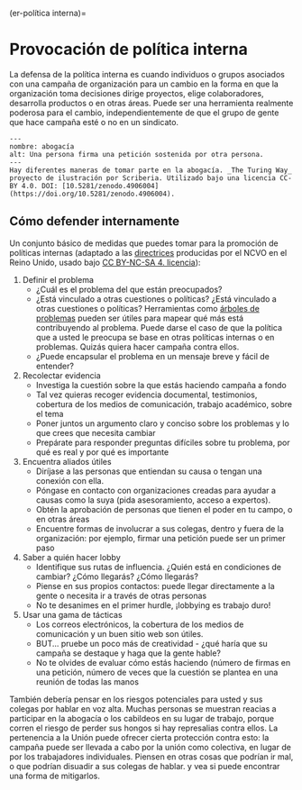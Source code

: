 (er-política interna)=
# Provocación de política interna

La defensa de la política interna es cuando individuos o grupos asociados con una campaña de organización para un cambio en la forma en que la organización toma decisiones dirige proyectos, elige colaboradores, desarrolla productos o en otras áreas. Puede ser una herramienta realmente poderosa para el cambio, independientemente de que el grupo de gente que hace campaña esté o no en un sindicato.

```{figure} ../figures/advocacy.jpg
---
nombre: abogacía
alt: Una persona firma una petición sostenida por otra persona.
---
Hay diferentes maneras de tomar parte en la abogacía. _The Turing Way_ proyecto de ilustración por Scriberia. Utilizado bajo una licencia CC-BY 4.0. DOI: [10.5281/zenodo.4906004](https://doi.org/10.5281/zenodo.4906004).
```

## Cómo defender internamente
Un conjunto básico de medidas que puedes tomar para la promoción de políticas internas (adaptado a las [directrices](https://knowhow.ncvo.org.uk/how-to/how-to-run-effective-campaigns) producidas por el NCVO en el Reino Unido, usado bajo [CC BY-NC-SA 4. licencia](https://creativecommons.org/licenses/by-nc-sa/4.0/)):
1. Definir el problema
    - ¿Cuál es el problema del que están preocupados?
    - ¿Está vinculado a otras cuestiones o políticas? ¿Está vinculado a otras cuestiones o políticas? Herramientas como [árboles de problemas](https://www.odi.org/publications/5258-planning-tools-problem-tree-analysis) pueden ser útiles para mapear qué más está contribuyendo al problema. Puede darse el caso de que la política que a usted le preocupa se base en otras políticas internas o en problemas. Quizás quiera hacer campaña contra ellos.
    - ¿Puede encapsular el problema en un mensaje breve y fácil de entender?
2. Recolectar evidencia
    - Investiga la cuestión sobre la que estás haciendo campaña a fondo
    - Tal vez quieras recoger evidencia documental, testimonios, cobertura de los medios de comunicación, trabajo académico, sobre el tema
    - Poner juntos un argumento claro y conciso sobre los problemas y lo que crees que necesita cambiar
    - Prepárate para responder preguntas difíciles sobre tu problema, por qué es real y por qué es importante
3. Encuentra aliados útiles
    - Diríjase a las personas que entiendan su causa o tengan una conexión con ella.
    - Póngase en contacto con organizaciones creadas para ayudar a causas como la suya (pida asesoramiento, acceso a expertos).
    - Obtén la aprobación de personas que tienen el poder en tu campo, o en otras áreas
    - Encuentre formas de involucrar a sus colegas, dentro y fuera de la organización: por ejemplo, firmar una petición puede ser un primer paso
4. Saber a quién hacer lobby
    - Identifique sus rutas de influencia. ¿Quién está en condiciones de cambiar? ¿Cómo llegarás? ¿Cómo llegarás?
    - Piense en sus propios contactos: puede llegar directamente a la gente o necesita ir a través de otras personas
    - No te desanimes en el primer hurdle, ¡lobbying es trabajo duro!
5. Usar una gama de tácticas
    - Los correos electrónicos, la cobertura de los medios de comunicación y un buen sitio web son útiles.
    - BUT... pruebe un poco más de creatividad - ¿qué haría que su campaña se destaque y haga que la gente hable?
    - No te olvides de evaluar cómo estás haciendo (número de firmas en una petición, número de veces que la cuestión se plantea en una reunión de todas las manos

También debería pensar en los riesgos potenciales para usted y sus colegas por hablar en voz alta. Muchas personas se muestran reacias a participar en la abogacía o los cabildeos en su lugar de trabajo, porque corren el riesgo de perder sus hongos si hay represalias contra ellos. La pertenencia a la Unión puede ofrecer cierta protección contra esto: la campaña puede ser llevada a cabo por la unión como colectiva, en lugar de por los trabajadores individuales. Piensen en otras cosas que podrían ir mal, o que podrían disuadir a sus colegas de hablar. y vea si puede encontrar una forma de mitigarlos. 







